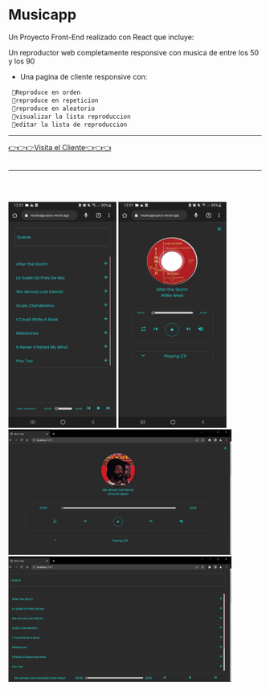 # Musicapp

Un Proyecto Front-End realizado con React que incluye:

Un reproductor web completamente responsive con musica de entre los 50 y los 90


 - Una pagina de cliente responsive con:
 ~~~
  🔸Reproduce en orden
  🔸reproduce en repeticion 
  🔸reproduce en aleatorio
  🔸visualizar la lista reproduccion
  🔸editar la lista de reproduccion
~~~

____________________

<a href="https://musicapp-puce.vercel.app" target="blank">
 👉👉👉Visita el Cliente👈👈👈
</a>
  <br></br>

____________________


<br></br>
 <div>
  <img src="./musicapp/assets/cel.jpg" alt="7"  height="450" width="215"/>
  <img src="./musicapp/assets/cel2.jpg" alt="8"  height="450" width="215"/>
  <img src="./musicapp/assets/Captura de pantalla (124).png" alt="6" height="250" />
  <img src="./musicapp/assets/Captura de pantalla (125).png" alt="5" height="250" />
</div>
